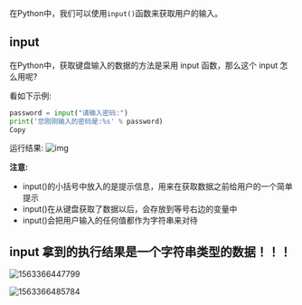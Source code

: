 在Python中，我们可以使用`input()`函数来获取用户的输入。

## input

在Python中，获取键盘输入的数据的方法是采用 input 函数，那么这个 input 怎么用呢?

看如下示例:

```python
password = input("请输入密码:")
print('您刚刚输入的密码是:%s' % password)
Copy
```

运行结果: ![img](imgs/获取用户输入.gif)

**注意:**

- input()的小括号中放入的是提示信息，用来在获取数据之前给用户的一个简单提示
- input()在从键盘获取了数据以后，会存放到等号右边的变量中
- input()会把用户输入的任何值都作为字符串来对待

## input 拿到的执行结果是一个字符串类型的数据！！！

![1563366447799](C:\Users\Administrator\AppData\Roaming\Typora\typora-user-images\1563366447799.png)

![1563366485784](C:\Users\Administrator\AppData\Roaming\Typora\typora-user-images\1563366485784.png)